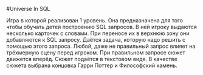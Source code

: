 #Universe In SQL

Игра в которой реализован 1 уровень. Она предназначена для того чтобы обучать детей построению SQL запросов.
В ней игроку выдаются несколько карточек с словами. При переносе их в верхнюю зону они добавляются к SQL запросу. Даётся задача, которую надо решить с помощью этого запроса. 
Любой, даже не правильный запрос влияет на трёхмерную сцену перед игроком. 
При правильном запросе сюжет движется вперёд. Сюжет подаётся в текстовом виде. В качестве сюжета выбрана концовка Гарри Поттер и Философский камень.
